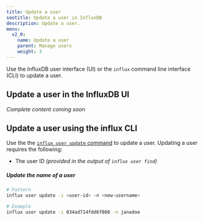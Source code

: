 ```yaml
---
title: Update a user
seotitle: Update a user in InfluxDB
description: Update a user.
menu:
  v2_0:
    name: Update a user
    parent: Manage users
    weight: 3
---
```


Use the InfluxDB user interface (UI) or the `influx` command line interface (CLI)
to update a user.

## Update a user in the InfluxDB UI

_Complete content coming soon_

## Update a user using the influx CLI

Use the the [`influx user update` command](/v2.0/reference/cli/influx/user/update)
to update a user. Updating a user requires the following:

- The user ID _(provided in the output of `influx user find`)_

##### Update the name of a user
```sh
# Pattern
influx user update -i <user-id> -n <new-username>

# Example
influx user update -i 034ad714fdd6f000 -n janedoe
```
